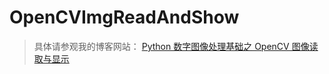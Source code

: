 # OpenCVImgReadAndShow

> 具体请参观我的博客网站：
> [Python 数字图像处理基础之 OpenCV 图像读取与显示](https://www.guojxblog.cn/archives/8063fed6.html)
